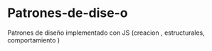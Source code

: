 # Patrones-de-dise-o
Patrones de diseño implementado con  JS (creacion , estructurales, comportamiento )
